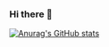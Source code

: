 ### Hi there 👋
[![Anurag's GitHub stats](https://github-readme-stats.vercel.app/api?username=evankwolf)](https://github.com/anuraghazra/github-readme-stats)
<!--
**evankwolf/evankwolf** is a ✨ _special_ ✨ repository because its `README.md` (this file) appears on your GitHub profile.

Here are some ideas to get you started:

- 🔭 I’m currently working on ...
- 🌱 I’m currently learning ...
- 👯 I’m looking to collaborate on ...
- 🤔 I’m looking for help with ...
- 💬 Ask me about ...
- 📫 How to reach me: ...
- 😄 Pronouns: ...
- ⚡ Fun fact: ...
-->
